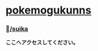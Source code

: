 <html lang="en-US"><head>
    <meta charset="UTF-8">
    <meta http-equiv="X-UA-Compatible" content="IE=edge">
    <meta name="viewport" content="width=device-width, initial-scale=1">
<meta name="generator" content="Jekyll v3.10.0">
<meta property="og:title" content="/suika">
<meta property="og:locale" content="en_US">
<link rel="canonical" href="https://pokemogukunns.github.io/">
<meta property="og:url" content="https://pokemogukunns.github.io/">
<meta property="og:site_name" content="pokemogukunns">
<meta property="og:type" content="website">
<meta name="twitter:card" content="summary">
<meta property="twitter:title" content="/suika">
    <link rel="stylesheet" href="/assets/css/style.css?v=2a66d85a561306639835b23eda5d8437fd842f93">
  </head>
  <body>
    <div class="container-lg px-3 my-5 markdown-body">
      <h1><a href="https://pokemogukunns.github.io/">pokemogukunns</a></h1>
<h3>🔗<a href="/suika">/suika</a></h3>
<p><strong>ここへアクセスしてください。</strong></p>
    </div>
    <!--
    <script src="https://cdnjs.cloudflare.com/ajax/libs/anchor-js/4.1.0/anchor.min.js" integrity="sha256-lZaRhKri35AyJSypXXs4o6OPFTbTmUoltBbDCbdzegg=" crossorigin="anonymous"></script>
    <script>anchors.add();</script>-->
</body>
</html>
